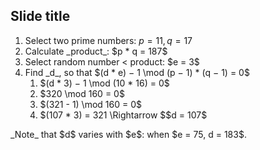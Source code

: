 ## Slide title

1. Select two prime numbers: $p = 11, q = 17$
1. <!-- .element: class="fragment" -->Calculate _product_: $p * q = 187$
1. <!-- .element: class="fragment" -->Select random number < product: $e = 3$
1. <!-- .element: class="fragment" -->Find _d_, so that $(d * e) − 1 \mod (p − 1) * (q − 1) = 0$
   1. <!-- .element: class="fragment" -->$(d * 3) − 1  \mod (10 * 16) = 0$
   1. <!-- .element: class="fragment" -->$320 \mod 160 = 0$
   1. <!-- .element: class="fragment" -->$(321 - 1) \mod 160 = 0$
   1. <!-- .element: class="fragment" -->$(107 * 3) = 321 \Rightarrow $$d = 107$

<!-- .element: class="fragment" -->_Note_ that $d$ varies with $e$: when $e = 75, d = 183$.